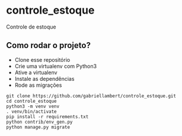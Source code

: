 # controle_estoque

Controle de estoque

## Como rodar o projeto?

* Clone esse repositório
* Crie uma virtualenv com Python3
* Ative a virtualenv
* Instale as dependências
* Rode as migrações
```
git clone https://github.com/gabriellambert/controle_estoque.git
cd controle_estoque
python3 -m venv venv
. venv/bin/activate
pip install -r requirements.txt
python contrib/env_gen.py
python manage.py migrate
```